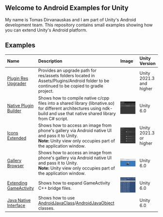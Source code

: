 ## Welcome to Android Examples for Unity

My name is Tomas Dirvanauskas and I am part of Unity's Android development team. This repository contains small examples showing how you can extend Unity's Android platform.

## Examples

| **Name**    | **Description** | **Image** | **Unity Version** |
| :--- | :--- | :--- | :--- |
| [Plugin Res Upgrader](/PluginUpgrader/README.md) | Provides an upgrade path for res/assets folders located in Assets/Plugins/Android folder to be continued to be copied to gradle project. | | Unity 2021.3 and higher |
| [Native Plugin Builder](/NativePluginBuilder/README.md) | Shows how to compile native c/cpp files into a shared library (libnative.so) for different architectures using ndk-build and use that native shared library from C# script. | ![](NativePluginBuilder/Docs/img/native_plugin_builder.png) | Unity 6.0 |
| [Icons Extended](/IconsExtended/README.md) | Shows how to access an image from phone's gallery via Android native UI and pass it to Unity.<br>**Note:** Unity view only occupies part of the application window. |  ![](IconsExtended/Docs/img/icons.png) | Unity 2021.3 or higher |
| [Gallery Browser](/GalleryBrowser/README.md) | Shows how to access an image from phone's gallery via Android native UI and pass it to Unity.<br>**Note:** Unity view only occupies part of the application window. |  ![](GalleryBrowser/Docs/img/gallery_browser_index.png) | Unity 6.0 |
| [Extending GameActivity](/GameActivityExpandingBridge/README.md) | Shows how to expand GameActivity C++ bridge files. | ![](GameActivityExpandingBridge/Docs/img/gameactivity_bridge.png)  | Unity 6.0 |
| [Java Native Interface](/JavaNativeInterface/README.md) | Shows how to use [AndroidJavaClass](https://docs.unity3d.com/ScriptReference/AndroidJavaClass.html)/[AndroidJavaObject](https://docs.unity3d.com/ScriptReference/AndroidJavaObject.html) classes. ||Unity 6.0 |